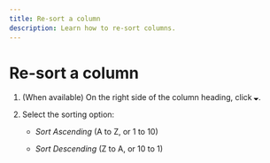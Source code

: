 ```yaml
---
title: Re-sort a column
description: Learn how to re-sort columns.
---
```

# Re-sort a column

1. (When available) On the right side of the column heading, click ![Down arrow](/help/search-social-commerce/assets/arrow-down-expand.png "Down arrow").

1. Select the sorting option:

   * *Sort Ascending* (A to Z, or 1 to 10)

   * *Sort Descending* (Z to A, or 10 to 1)
